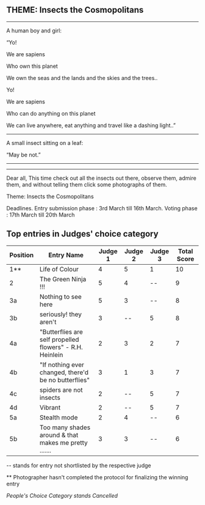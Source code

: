 ## THEME: Insects the Cosmopolitans

---

A human boy and girl:

“Yo!

We are sapiens

Who own this planet

We own the seas and the lands and the skies and the trees..

Yo!

We are sapiens

Who can do anything on this planet

We can live anywhere, eat anything and travel like a dashing light..”

---

A small insect sitting on a leaf:

“May be not.”

----

***********************


Dear all,
This time check out all the insects out there, observe them, admire them, and without telling them click some photographs of them.


Theme: Insects the Cosmopolitans

Deadlines.
Entry submission phase : 3rd  March till 16th March.
Voting phase                  : 17th March till 20th March



## Top entries in Judges' choice category

|Position	|Entry Name|	Judge 1	| Judge 2	| Judge 3	| Total Score |
|--|--|--|--|--|--|
|1**|Life of Colour|4|5|1|10|
|2|The Green Ninja !!!|5|4|--|9|
|3a|Nothing to see here|5|3|--|8|
|3b|seriously! they aren't |3|--|5|8|
|4a|"Butterflies are self propelled flowers" - R.H. Heinlein|2|3|2|7|
|4b|"If nothing ever changed, there'd be no butterflies"|3|1|3|7|
|4c|spiders are not insects|2|--|5|7|
|4d|Vibrant|2|--|5|7|
|5a|Stealth mode |2|4|--|6|
|5b|Too many shades around & that makes me pretty .......|3|3|--|6|


-- stands for entry not shortlisted by the respective judge

** Photographer hasn't completed the protocol for finalizing the winning entry


*People's Choice Category stands Cancelled*




